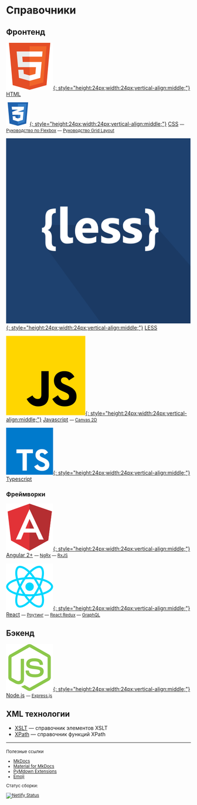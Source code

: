 # Справочники

## Фронтенд

[![HTML](html.svg){: style="height:24px;width:24px;vertical-align:middle;"}](/html/) [HTML](/html/)

[![CSS](css.svg){: style="height:24px;width:24px;vertical-align:middle;"}](/css/) [CSS](/css/) <small> &mdash; [Руководство по Flexbox](css/flex-guide/flex-1.md) &mdash; [Руководство Grid Layout](css/grid-guide/grid-1.md)</small>

[![LESS](less.svg){: style="height:24px;width:24px;vertical-align:middle;"}](/less/) [LESS](/less/)

[![Javascript](js.svg){: style="height:24px;width:24px;vertical-align:middle;"}](/javascript/) [Javascript](/javascript/) <small> &mdash; [Canvas 2D](javascript/canvas/index.md)</small>

[![Typescript](ts.svg){: style="height:24px;width:24px;vertical-align:middle;"}](/typescript/) [Typescript](/typescript/)

### Фреймворки

[![Angular 2+](angular.svg){: style="height:24px;width:24px;vertical-align:middle;"}](/angular/) [Angular 2+](/angular/) <small> &mdash; [NgRx](angular/ngrx/about.md) &mdash; [RxJS](angular/rxjs/about.md) </small>

[![React](react.svg){: style="height:24px;width:24px;vertical-align:middle;"}](/react/) [React](/react/) <small> &mdash; [Роутинг](react/router/intro.md) &mdash; [React Redux](react/redux/intro.md) &mdash; [GraphQL](react/graphql/index.md)</small>

## Бэкенд

[![Node.js](nodejs.svg){: style="height:24px;width:24px;vertical-align:middle;"}](/nodejs/) [Node.js](/nodejs/) <small> &mdash; [Express.js](nodejs/expressjs4/installing.md) </small>

## XML технологии

- [XSLT](/xslt/) &mdash; справочник элементов XSLT
- [XPath](/xpath/) &mdash; справочник функций XPath

---

<small markdown="1">
Полезные ссылки

- [MkDocs](https://www.mkdocs.org)
- [Material for MkDocs](https://squidfunk.github.io/mkdocs-material/)
- [PyMdown Extensions](https://facelessuser.github.io/pymdown-extensions/)
- [Emoji](https://www.joypixels.com/emoji#all)

Статус сборки:

[![Netlify Status](https://api.netlify.com/api/v1/badges/5ccd2adf-fce9-45cf-b232-4a2534616ebc/deploy-status)](https://app.netlify.com/sites/xsltdev/deploys)

</small>

<!--
Планы

- CSS
- [Документация jQuery](https://jquery-docs.ru/)
- Книга [Изучаем jQuery](https://metanit.com/web/jquery/)
- https://antonshevchuk.gitbooks.io/jquery-for-beginners/content/

- [Руководство Javascript](https://metanit.com/web/javascript/)

- [MongoDB](https://github.com/jsmarkus/the-little-mongodb-book/blob/master/ru/mongodb.markdown)

- [Pug](https://habr.com/ru/post/278109/)
- [Pug](https://jsman.ru/jade/)
- [Pug](https://gist.github.com/neretin-trike/53aff5afb76153f050c958b82abd9228)
-->

